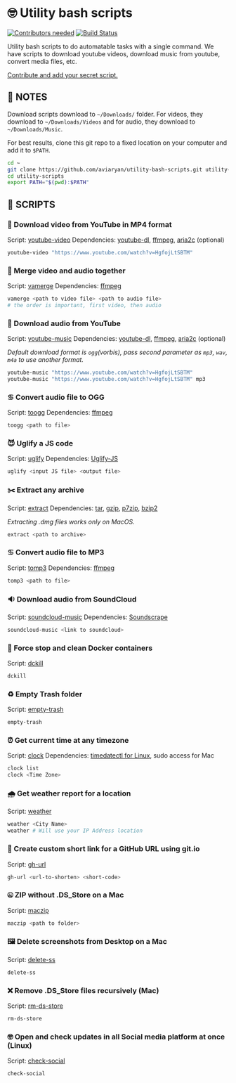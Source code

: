 # 🤓 Utility bash scripts

[![Contributors needed](https://img.shields.io/badge/contributors-needed-yellow.svg)](.github/CONTRIBUTING.md) [![Build Status](https://travis-ci.org/aviaryan/utility-bash-scripts.svg?branch=master)](https://travis-ci.org/aviaryan/utility-bash-scripts)

Utility bash scripts to do automatable tasks with a single command. We have scripts to download youtube videos, download music from youtube, convert media files, etc.

<u>Contribute and add your secret script.</u>

## 📝 NOTES

Download scripts download to `~/Downloads/` folder. For videos, they download to `~/Downloads/Videos` and for audio, they download to `~/Downloads/Music`.

For best results, clone this git repo to a fixed location on your computer and add it to `$PATH`.
```sh
cd ~
git clone https://github.com/aviaryan/utility-bash-scripts.git utility-scripts
cd utility-scripts
export PATH="$(pwd):$PATH"
```


## 📜 SCRIPTS

### 🔻 Download video from YouTube in MP4 format

Script: [youtube-video](youtube-video)
Dependencies: [youtube-dl](https://github.com/rg3/youtube-dl), [ffmpeg](https://www.ffmpeg.org/), [aria2c](https://aria2.github.io/) (optional)

```sh
youtube-video "https://www.youtube.com/watch?v=HgfojLtSBTM"
```

### 🔀 Merge video and audio together

Script: [vamerge](vamerge)
Dependencies: [ffmpeg](https://www.ffmpeg.org/)

```sh
vamerge <path to video file> <path to audio file>
# the order is important, first video, then audio
```

### 🔰 Download audio from YouTube

Script: [youtube-music](youtube-music)
Dependencies: [youtube-dl](https://github.com/rg3/youtube-dl), [ffmpeg](https://www.ffmpeg.org/), [aria2c](https://aria2.github.io/) (optional)

*Default download format is `ogg`(vorbis), pass second parameter as `mp3`, `wav`, `m4a` to use another format.*

```sh
youtube-music "https://www.youtube.com/watch?v=HgfojLtSBTM"
youtube-music "https://www.youtube.com/watch?v=HgfojLtSBTM" mp3
```

### ♋️ Convert audio file to OGG

Script: [toogg](toogg)
Dependencies: [ffmpeg](https://www.ffmpeg.org/)

```sh
toogg <path to file>
```

### 😈 Uglify a JS code

Script: [uglify](uglify)
Dependencies: [Uglify-JS](https://www.npmjs.com/package/uglify-js)

```sh
uglify <input JS file> <output file>
```

### ✂️ Extract any archive

Script: [extract](extract)
Dependencies: [tar](https://www.gnu.org/software/tar/), [gzip](https://www.gnu.org/software/gzip/), [p7zip](https://www.7-zip.org/), [bzip2](http://www.bzip.org/)

*Extracting .dmg files works only on MacOS.*

```sh
extract <path to archive>
```

### ♋️ Convert audio file to MP3

Script: [tomp3](tomp3)
Dependencies: [ffmpeg](https://www.ffmpeg.org/)

```sh
tomp3 <path to file>
```

### 🔉 Download audio from SoundCloud

Script: [soundcloud-music](soundcloud-music)
Dependencies: [Soundscrape](https://github.com/Miserlou/SoundScrape)

```sh
soundcloud-music <link to soundcloud>
```

### 🐳 Force stop and clean Docker containers

Script: [dckill](dckill)

```sh
dckill
```

### ♻️ Empty Trash folder

Script: [empty-trash](empty-trash)

```sh
empty-trash
```

### ⏰ Get current time at any timezone

Script: [clock](clock)
Dependencies: [timedatectl for Linux](https://www.freedesktop.org/software/systemd/man/timedatectl.html), sudo access for Mac

```sh
clock list
clock <Time Zone>
```

### 🌧 Get weather report for a location

Script: [weather](weather)

```sh
weather <City Name>
weather # Will use your IP Address location
```

### 🏹 Create custom short link for a GitHub URL using git.io

Script: [gh-url](gh-url)

```sh
gh-url <url-to-shorten> <short-code>
```

### 🤐 ZIP without .DS_Store on a Mac

Script: [maczip](maczip)

```sh
maczip <path to folder>
```

### 🖼 Delete screenshots from Desktop on a Mac

Script: [delete-ss](delete-ss)

```sh
delete-ss
```

### ❌ Remove .DS_Store files recursively (Mac)

Script: [rm-ds-store](rm-ds-store)

```sh
rm-ds-store
```

### 🤓 Open and check updates in all Social media platform at once (Linux)

Script: [check-social](check-social)

```sh
check-social
```
